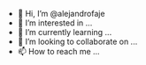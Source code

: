 - 👋 Hi, I’m @alejandrofaje
- 👀 I’m interested in ...
- 🌱 I’m currently learning ...
- 💞️ I’m looking to collaborate on ...
- 📫 How to reach me ...

<!---
alejandrofaje/alejandrofaje is a ✨ special ✨ repository because its `README.md` (this file) appears on your GitHub profile.
You can click the Preview link to take a look at your changes.
--->
